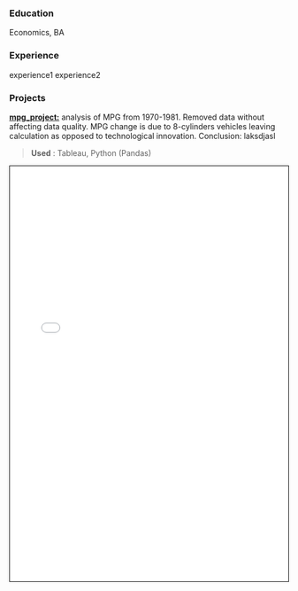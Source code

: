 ### Education
Economics, BA

### Experience
experience1
experience2

### Projects

**[mpg_project:](https://github.com/jeyao1/jeffyao_portfolio/blob/main/mpg_project.ipynb)** analysis of MPG from 1970-1981. Removed data without affecting data quality. MPG change is due to 8-cylinders vehicles leaving calculation as opposed to technological innovation. Conclusion: laksdjasl
> **Used** : Tableau, Python (Pandas)

<iframe src="mpg_project.html" width="100%" height="750" allowfullscreen scrolling="yes" style="border: 1px solid black;"></iframe>



